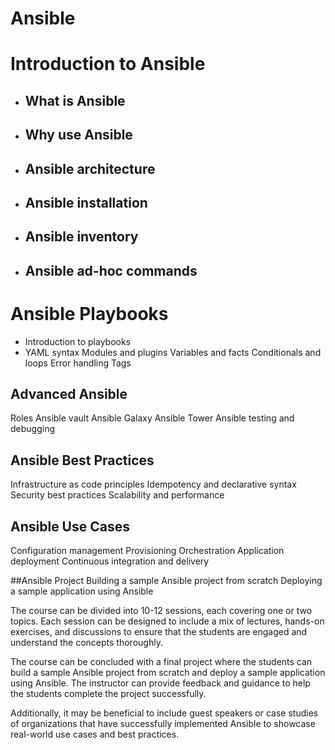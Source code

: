 # Ansible
# Introduction to Ansible
- ## What is Ansible
- ## Why use Ansible
- ## Ansible architecture
- ## Ansible installation
- ## Ansible inventory
- ## Ansible ad-hoc commands

# Ansible Playbooks
- Introduction to playbooks
- YAML syntax
Modules and plugins
Variables and facts
Conditionals and loops
Error handling
Tags

## Advanced Ansible
Roles
Ansible vault
Ansible Galaxy
Ansible Tower
Ansible testing and debugging

## Ansible Best Practices
Infrastructure as code principles
Idempotency and declarative syntax
Security best practices
Scalability and performance

## Ansible Use Cases
Configuration management
Provisioning
Orchestration
Application deployment
Continuous integration and delivery

##Ansible Project
Building a sample Ansible project from scratch
Deploying a sample application using Ansible

The course can be divided into 10-12 sessions, each covering one or two topics. Each session can be designed to include a mix of lectures, hands-on exercises, and discussions to ensure that the students are engaged and understand the concepts thoroughly.

The course can be concluded with a final project where the students can build a sample Ansible project from scratch and deploy a sample application using Ansible. The instructor can provide feedback and guidance to help the students complete the project successfully.

Additionally, it may be beneficial to include guest speakers or case studies of organizations that have successfully implemented Ansible to showcase real-world use cases and best practices.
